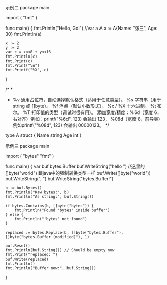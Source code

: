 示例二
package main

import (
	"fmt"
)

func main() {
	fmt.Println("Hello, Go!")
	//var a A
	a := A{Name: "张三", Age: 30}
	fmt.Println(a)

	x := 2
	y := 2
	var c = x<<8 + y<<16
	fmt.Println(c)
	fmt.Print(c)
	fmt.Print("\n")
	fmt.Printf("%X", c)
}

/*
*
  - %v 通用占位符，自动选择默认格式（适用于任意类型）。
    %s 字符串（用于 string 或 []byte）。
    %f 浮点（默认小数形式）。
    %x / %X 十六进制。
    %t 布尔。
    %T 打印值的类型（调试时很有用）。
    添加宽度/精度：%6d（宽度 6，右对齐）例如：printf("%6d", 123) 会输出 123，
                 %08d（宽度 8，前导零）例如printf("%08d", 123) 会输出 00000123。
*/

type A struct {
	Name string
	Age  int
}

示例三
package main

import (
	"bytes"
	"fmt"
)

func main() {
	var buf bytes.Buffer
	buf.WriteString("hello ")
	//这里的[]byte("world") 跟java中的强制转换类型一样
	buf.Write([]byte("world"))
	buf.WriteString(", ")
	buf.WriteString("bytes.Buffer!")

	b := buf.Bytes()
	fmt.Println("Raw bytes:", b)
	fmt.Println("As string:", buf.String())

	if bytes.Contains(b, []byte("bytes")) {
		fmt.Println("Found 'bytes' inside buffer")
	} else {
		fmt.Println("'bytes' not found")
	}

	replaced := bytes.Replace(b, []byte("bytes.Buffer"), []byte("bytes.Buffer (modified)"), 1)

	buf.Reset()
	fmt.Println(buf.String()) // Should be empty now
	fmt.Print("replaced: ")
	buf.Write(replaced)
	fmt.Println()
	fmt.Println("Buffer now:", buf.String())

}

